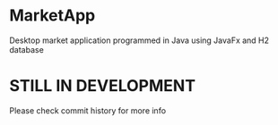 # MarketApp
Desktop market application programmed in Java using JavaFx and H2 database
# STILL IN DEVELOPMENT 
Please check commit history for more info
